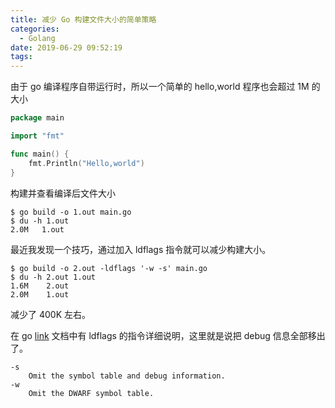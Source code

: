 ```yaml
---
title: 减少 Go 构建文件大小的简单策略
categories:
  - Golang
date: 2019-06-29 09:52:19
tags:
---
```


由于 go 编译程序自带运行时，所以一个简单的 hello,world 程序也会超过 1M 的大小

```go
package main

import "fmt"

func main() {
	fmt.Println("Hello,world")
}
```

构建并查看编译后文件大小

```
$ go build -o 1.out main.go
$ du -h 1.out
2.0M   1.out
```

最近我发现一个技巧，通过加入 ldflags 指令就可以减少构建大小。

```
$ go build -o 2.out -ldflags '-w -s' main.go
$ du -h 2.out 1.out
1.6M    2.out
2.0M    1.out
```

减少了 400K 左右。

在 go [link](https://golang.org/cmd/link/) 文档中有 ldflags 的指令详细说明，这里就是说把 debug 信息全部移出了。

```
-s
	Omit the symbol table and debug information.
-w
	Omit the DWARF symbol table.
```
